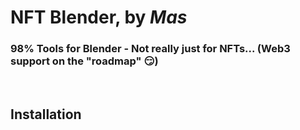 # **NFT Blender, by** ***Mas***
### **98% Tools for Blender - Not really just for NFTs...** (Web3 support on the "roadmap" 😏)
<br/>

## Installation
<!-- todo -->
